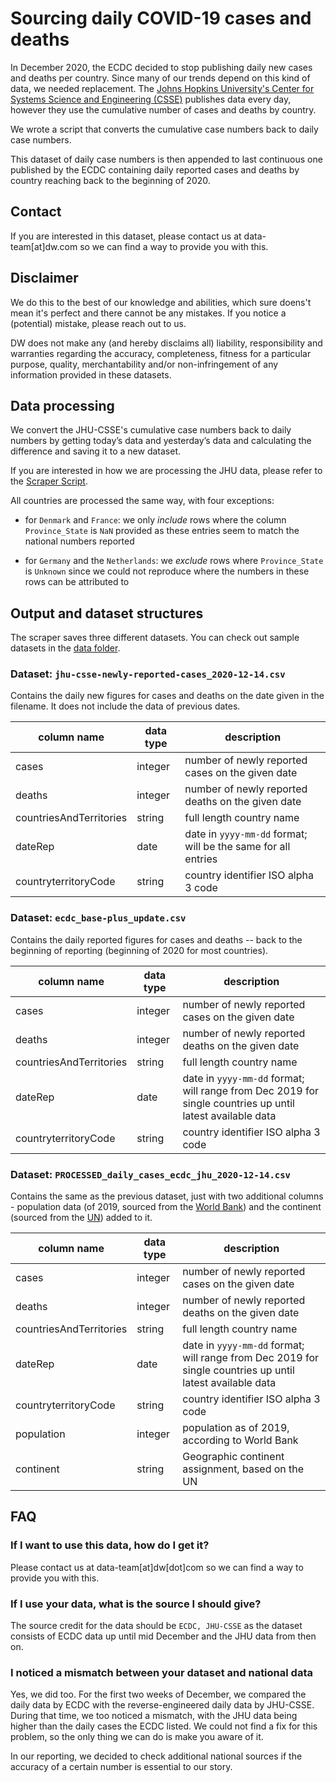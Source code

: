 # Sourcing daily COVID-19 cases and deaths

In December 2020, the ECDC decided to stop publishing daily new cases and deaths per country. Since many of our trends depend on this kind of data, we needed replacement. The [Johns Hopkins University's Center for Systems Science and Engineering (CSSE)](https://github.com/CSSEGISandData/COVID-19) publishes data every day, however they use the cumulative number of cases and deaths by country.

We wrote a script that converts the cumulative case numbers back to daily case numbers. 

This dataset of daily case numbers is then appended to last continuous one published by the ECDC containing daily reported cases and deaths by country reaching back to the beginning of 2020.

## Contact

If you are interested in this dataset, please contact us at data-team[at]dw.com so we can find a way to provide you with this. 


## Disclaimer

We do this to the best of our knowledge and abilities, which sure doens't mean it's perfect and there cannot be any mistakes. If you notice a (potential) mistake, please reach out to us.

DW does not make any (and hereby disclaims all) liability, responsibility and warranties regarding the accuracy, completeness, fitness for a particular purpose, quality, merchantability and/or non-infringement of any information provided in these datasets. 


## Data processing

We convert the JHU-CSSE's cumulative case numbers back to daily numbers by getting today’s data and yesterday’s data and calculating the difference and saving it to a new dataset.

If you are interested in how we are processing the JHU data, please refer to the [Scraper Script](Scraper_JHU_CSSE.py).

All countries are processed the same way, with four exceptions:

* for `Denmark` and `France`: we only *include* rows where the column `Province_State` is `NaN` provided as these entries seem to match the national numbers reported

* for `Germany` and the `Netherlands`: we *exclude* rows where `Province_State` is `Unknown` since we could not reproduce where the numbers in these rows can be attributed to


## Output and dataset structures

The scraper saves three different datasets. You can check out sample datasets in the [data folder](/data).

### Dataset: `jhu-csse-newly-reported-cases_2020-12-14.csv`

Contains the daily new figures for cases and deaths on the date given in the filename. It does not include the data of previous dates.


|  column name |  data type |  description |
|--------------|------------|--------------------------------|
| cases |  integer | number of newly reported cases on the given date |
| deaths |  integer | number of newly reported deaths on the given date |
| countriesAndTerritories | string | full length country name |
| dateRep| date | date in `yyyy-mm-dd` format; will be the same for all entries |
| countryterritoryCode | string | country identifier ISO alpha 3 code |



### Dataset: `ecdc_base-plus_update.csv`

Contains the daily reported figures for cases and deaths -- back to the beginning of reporting (beginning of 2020 for most countries).

|  column name |  data type |  description |
|--------------|------------|--------------------------------|
| cases |  integer | number of newly reported cases on the given date |
| deaths |  integer | number of newly reported deaths on the given date |
| countriesAndTerritories | string | full length country name |
| dateRep| date | date in `yyyy-mm-dd` format; will range from Dec 2019 for single countries up until latest available data|
| countryterritoryCode | string | country identifier ISO alpha 3 code |


### Dataset: `PROCESSED_daily_cases_ecdc_jhu_2020-12-14.csv`

Contains the same as the previous dataset, just with two additional columns - population data (of 2019, sourced from the [World Bank](https://data.worldbank.org/indicator/SP.POP.TOTL)) and the continent (sourced from the [UN](https://unstats.un.org/unsd/methodology/m49/)) added to it.

|  column name |  data type |  description |
|--------------|------------|--------------------------------|
| cases |  integer | number of newly reported cases on the given date |
| deaths |  integer | number of newly reported deaths on the given date |
| countriesAndTerritories | string | full length country name |
| dateRep| date | date in `yyyy-mm-dd` format; will range from Dec 2019 for single countries up until latest available data|
| countryterritoryCode | string | country identifier ISO alpha 3 code |
| population | integer | population as of 2019, according to World Bank |
| continent | string | Geographic continent assignment, based on the UN |



## FAQ

### If I want to use this data, how do I get it?

Please contact us at data-team[at]dw[dot]com so we can find a way to provide you with this. 

### If I use your data, what is the source I should give?

The source credit for the data should be `ECDC, JHU-CSSE` as the dataset consists of ECDC data up until mid December and the JHU data from then on.

### I noticed a mismatch between your dataset and national data

Yes, we did too. For the first two weeks of December, we compared the daily data by ECDC with the reverse-engineered daily data by JHU-CSSE. During that time, we too noticed a mismatch, with the JHU data being higher than the daily cases the ECDC listed. We could not find a fix for this problem, so the only thing we can do is make you aware of it.

In our reporting, we decided to check additional national sources if the accuracy of a certain number is essential to our story.
 


